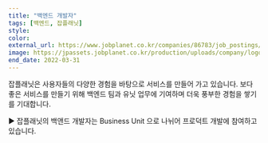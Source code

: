 ```yaml
---
title: "백엔드 개발자"
tags: [백엔드, 잡플래닛]
style: 
color: 
external_url: https://www.jobplanet.co.kr/companies/86783/job_postings/1210484/%EB%B0%B1%EC%97%94%EB%93%9C-%EA%B0%9C%EB%B0%9C%EC%9E%90/%EC%9E%A1%ED%94%8C%EB%9E%98%EB%8B%9B
image: https://jpassets.jobplanet.co.kr/production/uploads/company/logo/86783/thumb_jp_symbol3.png
end_date: 2022-03-31
---
```

잡플래닛은 사용자들의 다양한 경험을 바탕으로 서비스를 만들어 가고 있습니다.
보다 좋은 서비스를 만들기 위해 백엔드 팀과 유닛 업무에 기여하며 더욱 풍부한 경험을 쌓기를 기대합니다.

▶ 잡플래닛의 백앤드 개발자는 Business Unit 으로 나뉘어 프로덕트 개발에 참여하고 있습니다.


